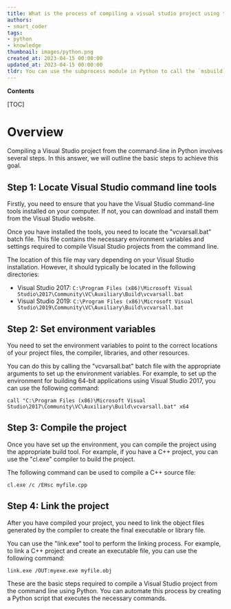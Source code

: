 ```yaml
---
title: What is the process of compiling a visual studio project using the command-line?
authors:
- smart_coder
tags:
- python
- knowledge
thumbnail: images/python.png
created_at: 2023-04-15 00:00:00
updated_at: 2023-04-15 00:00:00
tldr: You can use the subprocess module in Python to call the `msbuild` command with the appropriate arguments to compile a Visual Studio project from the command-line.
---
```


**Contents**

[TOC]

# Overview

Compiling a Visual Studio project from the command-line in Python involves several steps. In this answer, we will outline the basic steps to achieve this goal.

## Step 1: Locate Visual Studio command line tools

Firstly, you need to ensure that you have the Visual Studio command-line tools installed on your computer. If not, you can download and install them from the Visual Studio website.

Once you have installed the tools, you need to locate the "vcvarsall.bat" batch file. This file contains the necessary environment variables and settings required to compile Visual Studio projects from the command line.

The location of this file may vary depending on your Visual Studio installation. However, it should typically be located in the following directories:

- Visual Studio 2017: `C:\Program Files (x86)\Microsoft Visual Studio\2017\Community\VC\Auxiliary\Build\vcvarsall.bat`
- Visual Studio 2019: `C:\Program Files (x86)\Microsoft Visual Studio\2019\Community\VC\Auxiliary\Build\vcvarsall.bat`


## Step 2: Set environment variables

You need to set the environment variables to point to the correct locations of your project files, the compiler, libraries, and other resources.

You can do this by calling the "vcvarsall.bat" batch file with the appropriate arguments to set up the environment variables. For example, to set up the environment for building 64-bit applications using Visual Studio 2017, you can use the following command:

```
call "C:\Program Files (x86)\Microsoft Visual Studio\2017\Community\VC\Auxiliary\Build\vcvarsall.bat" x64
```

## Step 3: Compile the project

Once you have set up the environment, you can compile the project using the appropriate build tool. For example, if you have a C++ project, you can use the "cl.exe" compiler to build the project.

The following command can be used to compile a C++ source file:

```
cl.exe /c /EHsc myfile.cpp
```

## Step 4: Link the project

After you have compiled your project, you need to link the object files generated by the compiler to create the final executable or library file.

You can use the "link.exe" tool to perform the linking process. For example, to link a C++ project and create an executable file, you can use the following command:

```
link.exe /OUT:myexe.exe myfile.obj
```

These are the basic steps required to compile a Visual Studio project from the command line using Python. You can automate this process by creating a Python script that executes the necessary commands.

